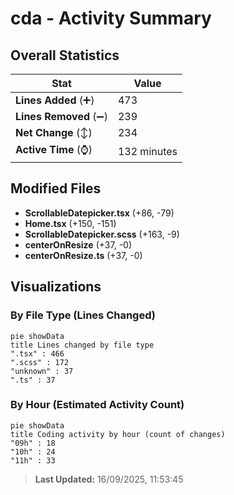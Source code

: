 # cda - Activity Summary 

## Overall Statistics

| Stat                   | Value                                                             |
| ---------------------- | ----------------------------------------------------------------- |
| **Lines Added** (➕)   | 473                                          |
| **Lines Removed** (➖) | 239                                        |
| **Net Change** (↕)    | 234                |
| **Active Time** (⌚)   | 132 minutes |


## Modified Files
- **ScrollableDatepicker.tsx** (+86, -79)
- **Home.tsx** (+150, -151)
- **ScrollableDatepicker.scss** (+163, -9)
- **centerOnResize** (+37, -0)
- **centerOnResize.ts** (+37, -0)

## Visualizations

### By File Type (Lines Changed)

```mermaid
pie showData
title Lines changed by file type
".tsx" : 466
".scss" : 172
"unknown" : 37
".ts" : 37
```

### By Hour (Estimated Activity Count)

```mermaid
pie showData
title Coding activity by hour (count of changes)
"09h" : 18
"10h" : 24
"11h" : 33
```


> **Last Updated:** 16/09/2025, 11:53:45